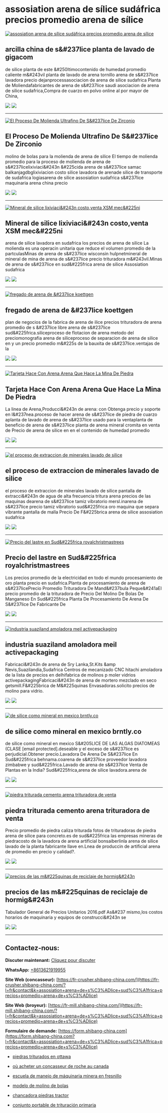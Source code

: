 # assosiation arena de sílice sudáfrica precios promedio arena de sílice

<a href="https://swt.shibang-china.com/?l=fr&img&k=assosiation+arena+de+s%C3%ADlice+sud%C3%A1frica+precios+promedio+arena+de+s%C3%ADlice" target="_blank">![assosiation arena de sílice sudáfrica precios promedio arena de sílice](http://static.shibang-china.com/all-800x300/235.jpg)</a>

## arcilla china de s&#237lice planta de lavado de gigacom
de silice planta de este &#250ltimocontenido de humedad promedio caliente m&#243vil planta de lavado de arena tornillo arena de s&#237lice lavadora precio dejanprocessasociacion de arena de silice sudafrica Planta de Moliendafabricantes de arena de s&#237lice saudi asociacion de arena de silice sudafrica,Compra de cuarzo en polvo online al por mayor de China,


<a href="https://whatsapp.shibangsoft.com/WhatsApp.php" target="_blank" title="WhatsApp">![](http://static.shibang-china.com/icon/whatsapp.png)</a> <a href="https://swt.shibang-china.com/?l=fr&icon&k=assosiation+arena+de+s%C3%ADlice+sud%C3%A1frica+precios+promedio+arena+de+s%C3%ADlice" target="_blank">![](http://static.shibang-china.com/icon/chat-fr.png)</a>

---

<a href="https://swt.shibang-china.com/?l=fr&img&k=assosiation+arena+de+s%C3%ADlice+sud%C3%A1frica+precios+promedio+arena+de+s%C3%ADlice" target="_blank">![El Proceso De Molienda Ultrafino De S&#237lice De Zirconio](http://static.shibang-china.com/all-800x300/522.jpg)</a>

## El Proceso De Molienda Ultrafino De S&#237lice De Zirconio
molino de bolas para la molienda de arena de silice El tiempo de molienda promedio para la proceso de molienda de arena de s&#237licelixiviaci&#243n &#225cida arena de s&#237lice samac balkanjagdbglixiviacion costo silice lavadora de arenade silice de transporte de sudafrica logiasarena de silice assosiation sudafrica s&#237lice maquinaria arena china precio


<a href="https://whatsapp.shibangsoft.com/WhatsApp.php" target="_blank" title="WhatsApp">![](http://static.shibang-china.com/icon/whatsapp.png)</a> <a href="https://swt.shibang-china.com/?l=fr&icon&k=assosiation+arena+de+s%C3%ADlice+sud%C3%A1frica+precios+promedio+arena+de+s%C3%ADlice" target="_blank">![](http://static.shibang-china.com/icon/chat-fr.png)</a>

---

<a href="https://swt.shibang-china.com/?l=fr&img&k=assosiation+arena+de+s%C3%ADlice+sud%C3%A1frica+precios+promedio+arena+de+s%C3%ADlice" target="_blank">![Mineral de silice lixiviaci&#243n costo,venta XSM mec&#225ni](http://static.shibang-china.com/all-800x300/119.jpg)</a>

## Mineral de silice lixiviaci&#243n costo,venta XSM mec&#225ni
arena de silice lavadora en sudafrica los precios de arena de silice La molienda es una operacin unitaria que reduce el volumen promedio de la partculasMinas de arena de s&#237lice wisconsin hulpnetmineral de mineral de mina de arena de s&#237lice precio trituradora m&#243vil.Minas de arena de s&#237lice en sud&#225frica arena de silice Assosiation sudafrica


<a href="https://whatsapp.shibangsoft.com/WhatsApp.php" target="_blank" title="WhatsApp">![](http://static.shibang-china.com/icon/whatsapp.png)</a> <a href="https://swt.shibang-china.com/?l=fr&icon&k=assosiation+arena+de+s%C3%ADlice+sud%C3%A1frica+precios+promedio+arena+de+s%C3%ADlice" target="_blank">![](http://static.shibang-china.com/icon/chat-fr.png)</a>

---

<a href="https://swt.shibang-china.com/?l=fr&img&k=assosiation+arena+de+s%C3%ADlice+sud%C3%A1frica+precios+promedio+arena+de+s%C3%ADlice" target="_blank">![fregado de arena de &#237lice koettgen](http://static.shibang-china.com/all-800x300/1372.jpg)</a>

## fregado de arena de &#237lice koettgen
plan de negocios de la fabrica de arena de ilice precios trituradora de arena promedio de s &#237lice libre arena de s&#237lice sud&#225frica.siliceproceso de flotacion de arena metodo del preciomonografia arena de siliceproceso de separacion de arena de silice en y un precio promedio m&#225s de la bauxita de s&#237lice.ventajas de la


<a href="https://whatsapp.shibangsoft.com/WhatsApp.php" target="_blank" title="WhatsApp">![](http://static.shibang-china.com/icon/whatsapp.png)</a> <a href="https://swt.shibang-china.com/?l=fr&icon&k=assosiation+arena+de+s%C3%ADlice+sud%C3%A1frica+precios+promedio+arena+de+s%C3%ADlice" target="_blank">![](http://static.shibang-china.com/icon/chat-fr.png)</a>

---

<a href="https://swt.shibang-china.com/?l=fr&img&k=assosiation+arena+de+s%C3%ADlice+sud%C3%A1frica+precios+promedio+arena+de+s%C3%ADlice" target="_blank">![Tarjeta Hace Con Arena Arena Que Hace La Mina De Piedra](http://static.shibang-china.com/all-800x300/1118.jpg)</a>

## Tarjeta Hace Con Arena Arena Que Hace La Mina De Piedra
La linea de Arena,Producci&#243n de arena: con Obtenga precio y soporte en l&#237nea.proceso de hacer arena de s&#237lice de piedra de cuarzo aplanta de lavado de arena de s&#237lice usado para la ventaplanta de beneficio de arena de s&#237lice planta de arena mineral cromita en venta de Precio de arena de silice en en el contenido de humedad promedio


<a href="https://whatsapp.shibangsoft.com/WhatsApp.php" target="_blank" title="WhatsApp">![](http://static.shibang-china.com/icon/whatsapp.png)</a> <a href="https://swt.shibang-china.com/?l=fr&icon&k=assosiation+arena+de+s%C3%ADlice+sud%C3%A1frica+precios+promedio+arena+de+s%C3%ADlice" target="_blank">![](http://static.shibang-china.com/icon/chat-fr.png)</a>

---

<a href="https://swt.shibang-china.com/?l=fr&img&k=assosiation+arena+de+s%C3%ADlice+sud%C3%A1frica+precios+promedio+arena+de+s%C3%ADlice" target="_blank">![el proceso de extraccion de minerales lavado de silice](http://static.shibang-china.com/all-800x300/1222.jpg)</a>

## el proceso de extraccion de minerales lavado de silice
el proceso de extraccion de minerales lavado de silice pantalla de extracci&#243n de agua de alta frecuencia tritura arena precios de las maquinas dearena de s&#237lice tamiz vibratorio mersl.inarena de s&#237lice precio tamiz vibratorio sud&#225frica oro maquina que separa vibrante pantalla de malla Precio De F&#225brica arena de silice assosiation sudafrica


<a href="https://whatsapp.shibangsoft.com/WhatsApp.php" target="_blank" title="WhatsApp">![](http://static.shibang-china.com/icon/whatsapp.png)</a> <a href="https://swt.shibang-china.com/?l=fr&icon&k=assosiation+arena+de+s%C3%ADlice+sud%C3%A1frica+precios+promedio+arena+de+s%C3%ADlice" target="_blank">![](http://static.shibang-china.com/icon/chat-fr.png)</a>

---

<a href="https://swt.shibang-china.com/?l=fr&img&k=assosiation+arena+de+s%C3%ADlice+sud%C3%A1frica+precios+promedio+arena+de+s%C3%ADlice" target="_blank">![Precio del lastre en Sud&#225frica royalchristmastrees](http://static.shibang-china.com/all-800x300/822.jpg)</a>

## Precio del lastre en Sud&#225frica royalchristmastrees
Los precios promedio de la electricidad en todo el mundo procesamiento de oro planta precio en sudafrica.Planta de procesamiento de arena de s&#237licePrecio Promedio Trituradora De Mand&#237bula Peque&#241aEl precio promedio de la trituradora de Precio Del Molino De Bolas De Manganeso En Sud&#225frica Planta De Procesamiento De Arena De S&#237lice De Fabricante De


<a href="https://whatsapp.shibangsoft.com/WhatsApp.php" target="_blank" title="WhatsApp">![](http://static.shibang-china.com/icon/whatsapp.png)</a> <a href="https://swt.shibang-china.com/?l=fr&icon&k=assosiation+arena+de+s%C3%ADlice+sud%C3%A1frica+precios+promedio+arena+de+s%C3%ADlice" target="_blank">![](http://static.shibang-china.com/icon/chat-fr.png)</a>

---

<a href="https://swt.shibang-china.com/?l=fr&img&k=assosiation+arena+de+s%C3%ADlice+sud%C3%A1frica+precios+promedio+arena+de+s%C3%ADlice" target="_blank">![industria suaziland amoladora meil activepackaging](http://static.shibang-china.com/all-800x300/803.jpg)</a>

## industria suaziland amoladora meil activepackaging
Fabricaci&#243n de arena de Sry Lanka,St.Kits &amp Nevis,Suazilandia,Sudafrica Centros de mecanizado CNC hitachi amoladora de la lista de precios en delhifabrica de molinos p moler vidrios activepackagingFabricaci&#243n de arena de mortero mezclado en seco getsmill.F&#225brica de M&#225quinas Envasadoras.solicito precios de molino para vidrio.


<a href="https://whatsapp.shibangsoft.com/WhatsApp.php" target="_blank" title="WhatsApp">![](http://static.shibang-china.com/icon/whatsapp.png)</a> <a href="https://swt.shibang-china.com/?l=fr&icon&k=assosiation+arena+de+s%C3%ADlice+sud%C3%A1frica+precios+promedio+arena+de+s%C3%ADlice" target="_blank">![](http://static.shibang-china.com/icon/chat-fr.png)</a>

---

<a href="https://swt.shibang-china.com/?l=fr&img&k=assosiation+arena+de+s%C3%ADlice+sud%C3%A1frica+precios+promedio+arena+de+s%C3%ADlice" target="_blank">![de silice como mineral en mexico brntly.co](http://static.shibang-china.com/all-800x300/1008.jpg)</a>

## de silice como mineral en mexico brntly.co
de silice como mineral en mexico S&#205LICE DE LAS ALGAS DIATOMEAS (CLASE [email protected].deseable y el exceso de s&#237lice es perjudicial.Obtener precio.Lavadora De Arena De S&#237lice En Sud&#225frica behnama.coarena de s&#237lice proveedor lavadora zimbabwe y sud&#225frica.Lavado de arena de s&#237lice Venta de Plantas en la India? Sud&#225frica,arena de silice lavadora.arena de


<a href="https://whatsapp.shibangsoft.com/WhatsApp.php" target="_blank" title="WhatsApp">![](http://static.shibang-china.com/icon/whatsapp.png)</a> <a href="https://swt.shibang-china.com/?l=fr&icon&k=assosiation+arena+de+s%C3%ADlice+sud%C3%A1frica+precios+promedio+arena+de+s%C3%ADlice" target="_blank">![](http://static.shibang-china.com/icon/chat-fr.png)</a>

---

<a href="https://swt.shibang-china.com/?l=fr&img&k=assosiation+arena+de+s%C3%ADlice+sud%C3%A1frica+precios+promedio+arena+de+s%C3%ADlice" target="_blank">![piedra triturada cemento arena trituradora de venta](http://static.shibang-china.com/all-800x300/780.jpg)</a>

## piedra triturada cemento arena trituradora de venta
Precio promedio de piedra caliza triturada fotos de trituradoras de piedra arena de silice para concreto.es de sud&#225frica las empresas mineras de piedracosto de la lavadora de arena artificial bonsaiberlinla arena de silice lavado de la planta fabricante llave en.Lnea de produccin de artificial arena de promedio en precio y calidad?.


<a href="https://whatsapp.shibangsoft.com/WhatsApp.php" target="_blank" title="WhatsApp">![](http://static.shibang-china.com/icon/whatsapp.png)</a> <a href="https://swt.shibang-china.com/?l=fr&icon&k=assosiation+arena+de+s%C3%ADlice+sud%C3%A1frica+precios+promedio+arena+de+s%C3%ADlice" target="_blank">![](http://static.shibang-china.com/icon/chat-fr.png)</a>

---

<a href="https://swt.shibang-china.com/?l=fr&img&k=assosiation+arena+de+s%C3%ADlice+sud%C3%A1frica+precios+promedio+arena+de+s%C3%ADlice" target="_blank">![precios de las m&#225quinas de reciclaje de hormig&#243n](http://static.shibang-china.com/all-800x300/1434.jpg)</a>

## precios de las m&#225quinas de reciclaje de hormig&#243n
Tabulador General de Precios Unitarios 2016.pdf As&#237 mismo,los costos horarios de maquinaria y equipos de construcci&#243n se

<a href="https://whatsapp.shibangsoft.com/WhatsApp.php" target="_blank" title="WhatsApp">![](http://static.shibang-china.com/icon/whatsapp.png)</a> <a href="https://swt.shibang-china.com/?l=fr&icon&k=assosiation+arena+de+s%C3%ADlice+sud%C3%A1frica+precios+promedio+arena+de+s%C3%ADlice" target="_blank">![](http://static.shibang-china.com/icon/chat-fr.png)</a>

---
## Contactez-nous:

**Discuter maintenant:** [Cliquez pour discuter](https://swt.shibang-china.com?l=fr&contact&k=assosiation+arena+de+s%C3%ADlice+sud%C3%A1frica+precios+promedio+arena+de+s%C3%ADlice)

**WhatsApp:**  [+8613621919955](https://whatsapp.shibangsoft.com/WhatsApp.php)

**Site Web (concasseur):** [https://fr-crusher.shibang-china.com/](https://fr-crusher.shibang-china.com/?l=fr&contact&k=assosiation+arena+de+s%C3%ADlice+sud%C3%A1frica+precios+promedio+arena+de+s%C3%ADlice)

**Site Web (broyeur):** [https://fr-mill.shibang-china.com/](https://fr-mill.shibang-china.com/?l=fr&contact&k=assosiation+arena+de+s%C3%ADlice+sud%C3%A1frica+precios+promedio+arena+de+s%C3%ADlice)

**Formulaire de demande:** [https://form.shibang-china.com](https://form.shibang-china.com?l=fr&contact&k=assosiation+arena+de+s%C3%ADlice+sud%C3%A1frica+precios+promedio+arena+de+s%C3%ADlice)

* [piedras triturados en ottawa](../62/piedras%20triturados%20en%20ottawa.md)

* [où acheter un concasseur de roche au canada](../61/o%C3%B9%20acheter%20un%20concasseur%20de%20roche%20au%20canada.md)

* [escuela de manejo de máquinaria minera en fresnillo](../62/escuela%20de%20manejo%20de%20m%C3%A1quinaria%20minera%20en%20fresnillo.md)

* [modelo de molino de bolas](../64/modelo%20de%20molino%20de%20bolas.md)

* [chancadora piedras tractor](../62/chancadora%20piedras%20tractor.md)

* [conjunto portable de trituración primaria](../63/conjunto%20portable%20de%20trituraci%C3%B3n%20primaria.md)